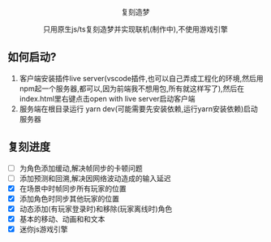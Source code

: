 <p align="center">复刻造梦</p>

<p align="center">只用原生js/ts复刻造梦并实现联机(制作中),不使用游戏引擎<p>

## 如何启动?

 1. 客户端安装插件live server(vscode插件,也可以自己弄成工程化的环境,然后用npm起一个服务器,都可以,因为前端我不想用包,所有就这样写了),然后在index.html里右键点击open with live server启动客户端
 2. 服务端在根目录运行 yarn dev(可能需要先安装依赖,运行yarn安装依赖)启动服务器

## 复刻进度

- [ ] 为角色添加缓动,解决帧同步的卡顿问题
- [ ] 添加预测和回溯,解决因网络波动造成的输入延迟
- [x] 在场景中时帧同步所有玩家的位置
- [x] 添加角色时同步其他玩家的位置
- [x] 动态添加(有玩家登录时)和移除(玩家离线时)角色
- [x] 基本的移动、动画和和文本
- [x] 迷你js游戏引擎
